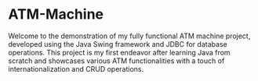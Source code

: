 # ATM-Machine
Welcome to the demonstration of my fully functional ATM machine project, developed using the Java Swing framework and JDBC for database operations. This project is my first endeavor after learning Java from scratch and showcases various ATM functionalities with a touch of internationalization and CRUD operations.
